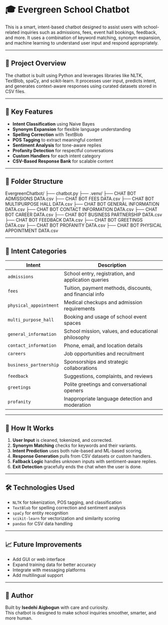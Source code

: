 # 🎓 Evergreen School Chatbot

This is a smart, intent-based chatbot designed to assist users with school-related inquiries such as admissions, fees, event hall bookings, feedback, and more. It uses a combination of keyword matching, synonym expansion, and machine learning to understand user input and respond appropriately.

---

## 🚀 Project Overview

The chatbot is built using Python and leverages libraries like NLTK, TextBlob, spaCy, and scikit-learn. It processes user input, predicts intent, and generates context-aware responses using curated datasets stored in CSV files.

---

## 🧠 Key Features

- **Intent Classification** using Naive Bayes
- **Synonym Expansion** for flexible language understanding
- **Spelling Correction** with TextBlob
- **POS Tagging** to extract meaningful content
- **Sentiment Analysis** for tone-aware replies
- **Profanity Detection** for respectful conversations
- **Custom Handlers** for each intent category
- **CSV-Based Response Bank** for scalable content

---

## 📂 Folder Structure
EvergreenChatbot/
├── chatbot.py
├── .venv/
├── CHAT BOT ADMISSIONS DATA.csv
├── CHAT BOT FEES DATA.csv
├── CHAT BOT MULTIPURPOSE HALL DATA.csv
├── CHAT BOT GENERAL INFORMATION DATA.csv
├── CHAT BOT CONTACT INFORMATION DATA.csv
├── CHAT BOT CAREER DATA.csv
├── CHAT BOT BUSINESS PARTNERSHIP DATA.csv
├── CHAT BOT FEEDBACK DATA.csv
├── CHAT BOT GREETINGS DATA.csv
├── CHAT BOT PROFANITY DATA.csv
├── CHAT BOT PHYSICAL APPOINTMENT DATA.csv

---

## 🧩 Intent Categories

| Intent                | Description                                                  |
|----------------------|--------------------------------------------------------------|
| `admissions`         | School entry, registration, and application queries          |
| `fees`               | Tuition, payment methods, discounts, and financial info      |
| `physical_appointment` | Medical checkups and admission requirements                 |
| `multi_purpose_hall` | Booking and usage of school event spaces                     |
| `general_information`| School mission, values, and educational philosophy           |
| `contact_information`| Phone, email, and location details                           |
| `careers`            | Job opportunities and recruitment                            |
| `business_partnership`| Sponsorships and strategic collaborations                   |
| `feedback`           | Suggestions, complaints, and reviews                         |
| `greetings`          | Polite greetings and conversational openers                  |
| `profanity`          | Inappropriate language detection and moderation              |

---

## 🧠 How It Works

1. **User Input** is cleaned, tokenized, and corrected.
2. **Synonym Matching** checks for keywords and their variants.
3. **Intent Prediction** uses both rule-based and ML-based scoring.
4. **Response Generation** pulls from CSV datasets or custom handlers.
5. **Fallback Logic** handles unknown inputs with sentiment-aware replies.
6. **Exit Detection** gracefully ends the chat when the user is done.

---

## 🛠 Technologies Used

- `NLTK` for tokenization, POS tagging, and classification
- `TextBlob` for spelling correction and sentiment analysis
- `spaCy` for entity recognition
- `scikit-learn` for vectorization and similarity scoring
- `pandas` for CSV data handling

---

## 📈 Future Improvements

- Add GUI or web interface
- Expand training data for better accuracy
- Integrate with messaging platforms
- Add multilingual support

---

## 🙌 Author

Built by **Isedehi Aigbogun** with care and curiosity.  
This chatbot is designed to make school inquiries smoother, smarter, and more human.
